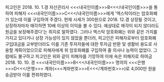 피고인은 2018. 10. 1.경 자산관리사 <<<내국인이름>>>B<<</내국인이름>>>을 통하여 피해자 <<<내국인이름>>>C<<</내국인이름>>>에게 '엑스탁이라는 암호화폐가 있는데 이를 구입하여 주겠다. 현재 시세가 300원으로 2018. 12.경 상장될 것이고, 상장하자마자 매각하면 10배 이상의 이익을 볼 수 있다. 예상대로 매각이 되지 않더라도 원금을 보장해주겠다'는 취지로 말하였다.
그러나 엑스탁 암호화폐는 위와 같은 가치를 가지고 있다거나 상장 가능성이 있지 않았을 뿐더러, 피고인은 피해자로부터 암호화폐 구입대금을 교부받더라도 이를 기존 투자자들에 대한 투자금 반환 및 생활비 용도로 사용할 계획이었으므로 피해자에게 위 암호화폐를 구입하여 줄 의사나 능력이 없었다.
그럼에도 불구하고 피고인은 위와 같이 피해자를 기망하여 이에 속은 피해자로 하여금 2018. 10. 10. 경 <<<내국인이름>>>B<<</내국인이름>>> 명의의 <<<은행>>>D<<</은행>>> 계좌(<<<계좌번호>>>E<<</계좌번호>>>)로 4,000만 원을 송금받아 이를 편취하였다.